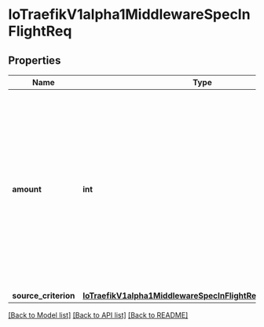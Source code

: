 # IoTraefikV1alpha1MiddlewareSpecInFlightReq

## Properties
Name | Type | Description | Notes
------------ | ------------- | ------------- | -------------
**amount** | **int** | Amount defines the maximum amount of allowed simultaneous in-flight request. The middleware responds with HTTP 429 Too Many Requests if there are already amount requests in progress (based on the same sourceCriterion strategy). | [optional] 
**source_criterion** | [**IoTraefikV1alpha1MiddlewareSpecInFlightReqSourceCriterion**](IoTraefikV1alpha1MiddlewareSpecInFlightReqSourceCriterion.md) |  | [optional] 

[[Back to Model list]](../README.md#documentation-for-models) [[Back to API list]](../README.md#documentation-for-api-endpoints) [[Back to README]](../README.md)


